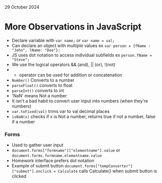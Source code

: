 29 October 2024

# More Observations in JavaScript

- Declare variable with ``var name;`` or ``var name = val;``
- Can declare an object with multiple values ex ``var person = {fName : "John", lName: "Doe"};``
- JS uses dot notation to access individual subfields ex ``person.fName = "Steve";``
- We use the logical operators && (and), || (or), !(not)
- + operator can be used for addition or concatenation
- ``Number()`` Converts to a number
- ``parseFloat()`` converts to float
- ``parseInt()`` converts to int
- 'NaN' means Not a number
- It isn't a bad habit to convert user input into numbers (when they're numbers)
- ``var.toFixed(val)`` trims var to val decimal places
- ``isNaN(x)`` checks if x is Not a number, returns true if not a number, false if a number

### Forms
- Used to gather user input
- ``document.forms["formname"]["elementname"].value`` or ``document.forms.formname.elementname.value``
- Homework interface prefers dot notation
- Example of submit button ``document.forms["tempConverter"]["submut"].onclick = Calculate`` calls Calculate() when submit button is clicked
